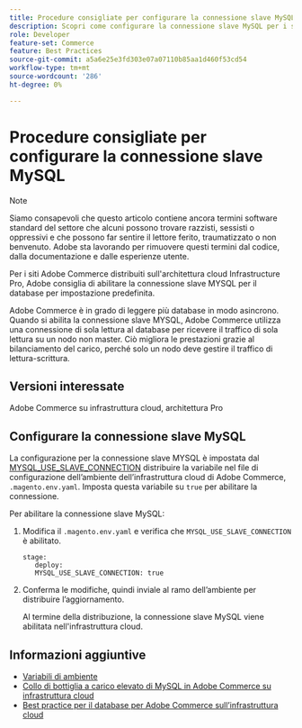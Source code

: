 ```yaml
---
title: Procedure consigliate per configurare la connessione slave MySQL
description: Scopri come configurare la connessione slave MySQL per i siti Adobe Commerce distribuiti sull’infrastruttura cloud.
role: Developer
feature-set: Commerce
feature: Best Practices
source-git-commit: a5a6e25e3fd303e07a07110b85aa1d460f53cd54
workflow-type: tm+mt
source-wordcount: '286'
ht-degree: 0%

---
```



# Procedure consigliate per configurare la connessione slave MySQL

>[!NOTE]
>
>Siamo consapevoli che questo articolo contiene ancora termini software standard del settore che alcuni possono trovare razzisti, sessisti o oppressivi e che possono far sentire il lettore ferito, traumatizzato o non benvenuto. Adobe sta lavorando per rimuovere questi termini dal codice, dalla documentazione e dalle esperienze utente.

Per i siti Adobe Commerce distribuiti sull&#39;architettura cloud Infrastructure Pro, Adobe consiglia di abilitare la connessione slave MYSQL per il database per impostazione predefinita.

Adobe Commerce è in grado di leggere più database in modo asincrono.  Quando si abilita la connessione slave MYSQL, Adobe Commerce utilizza una connessione di sola lettura al database per ricevere il traffico di sola lettura su un nodo non master. Ciò migliora le prestazioni grazie al bilanciamento del carico, perché solo un nodo deve gestire il traffico di lettura-scrittura.

## Versioni interessate

Adobe Commerce su infrastruttura cloud, architettura Pro

## Configurare la connessione slave MySQL

La configurazione per la connessione slave MYSQL è impostata dal [MYSQL_USE_SLAVE_CONNECTION](https://experienceleague.adobe.com/docs/commerce-cloud-service/user-guide/configure/env/stage/variables-deploy.html#mysql_use_slave_connection) distribuire la variabile nel file di configurazione dell’ambiente dell’infrastruttura cloud di Adobe Commerce, `.magento.env.yaml`. Imposta questa variabile su `true` per abilitare la connessione.

Per abilitare la connessione slave MySQL:

1. Modifica il `.magento.env.yaml` e verifica che `MYSQL_USE_SLAVE_CONNECTION` è abilitato.

   ```
   stage:
      deploy:
      MYSQL_USE_SLAVE_CONNECTION: true
   ```

1. Conferma le modifiche, quindi inviale al ramo dell’ambiente per distribuire l’aggiornamento.

   Al termine della distribuzione, la connessione slave MySQL viene abilitata nell&#39;infrastruttura cloud.

## Informazioni aggiuntive

- [Variabili di ambiente](https://devdocs.magento.com/cloud/env/variables-intro.html)
- [Collo di bottiglia a carico elevato di MySQL in Adobe Commerce su infrastruttura cloud](https://experienceleague.adobe.com/docs/commerce-knowledge-base/kb/troubleshooting/database/mysql-high-load-bottleneck-in-magento-commerce-cloud.html?lang=en)
- [Best practice per il database per Adobe Commerce sull’infrastruttura cloud](database-on-cloud.md)
